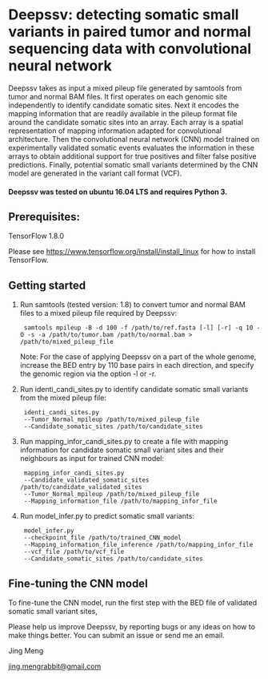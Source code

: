 # Deepssv: detecting somatic small variants in paired tumor and normal sequencing data with convolutional neural network

Deepssv takes as input a mixed pileup file generated by samtools from tumor and normal BAM files. It first operates on each genomic site independently to identify candidate somatic sites. Next it encodes the mapping information that are readily available in the pileup format file around the candidate somatic sites into an array. Each array is a spatial representation of mapping information adapted for convolutional architecture. Then the convolutional neural network (CNN) model trained on experimentally validated somatic events evaluates the information in these arrays to obtain additional support for true positives and filter false positive predictions. Finally, potential somatic small variants determined by the CNN model are generated in the variant call format (VCF). 


#### Deepssv was tested on ubuntu 16.04 LTS and requires Python 3.

## Prerequisites:

TensorFlow 1.8.0

Please see https://www.tensorflow.org/install/install_linux for how to install TensorFlow.


## Getting started

1. Run samtools (tested version: 1.8) to convert tumor and normal BAM files to a mixed pileup file required by Deepssv:

        samtools mpileup -B -d 100 -f /path/to/ref.fasta [-l] [-r] -q 10 -O -s -a /path/to/tumor.bam /path/to/normal.bam > /path/to/mixed_pileup_file

   Note: For the case of applying Deepssv on a part of the whole genome, increase the BED entry by 110 base pairs in each direction, and specify the genomic region via the option -l or -r.

2. Run identi_candi_sites.py to identify candidate somatic small variants from the mixed pileup file:

        identi_candi_sites.py
        --Tumor_Normal_mpileup /path/to/mixed_pileup_file
        --Candidate_somatic_sites /path/to/candidate_sites

3. Run mapping_infor_candi_sites.py to create a file with mapping information for candidate somatic small variant sites and their neighbours as input for trained CNN model:

        mapping_infor_candi_sites.py
        --Candidate_validated_somatic_sites /path/to/candidate_validated_sites
        --Tumor_Normal_mpileup /path/to/mixed_pileup_file
        --Mapping_information_file /path/to/mapping_infor_file

4. Run model_infer.py to predict somatic small variants:

        model_infer.py
        --checkpoint_file /path/to/trained_CNN_model
        --Mapping_information_file_inference /path/to/mapping_infor_file
        --vcf_file /path/to/vcf_file
        --Candidate_somatic_sites /path/to/candidate_sites
        
## Fine-tuning the CNN model
To fine-tune the CNN model, run the first step with the BED file of validated somatic small variant sites, 
  
   
Please help us improve Deepssv, by reporting bugs or any ideas on how to make things better. You can submit an issue or send me an email.

Jing Meng        

jing.mengrabbit@gmail.com
